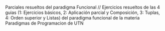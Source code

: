 Parciales resueltos del paradigma Funcional // Ejercicios resueltos de las 4 guias (1: Ejercicios básicos, 2: Aplicación parcial y Composición, 3: Tuplas, 4: Orden superior y Listas) del paradigma funcional de la materia Paradigmas de Programacion de UTN
